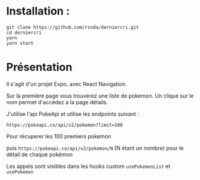 # Installation :

```
git clone https://github.com/rsnda/derniercri.git
cd derniercri
yarn
yarn start
```

# Présentation

Il s'agit d'un projet Expo, avec React Navigation.

Sur la première page vous trouverez une liste de pokemon. Un clique sur le nom permet d'accédez a la page détails.

J'utilise l'api PokeApi et utilise les endpoints suivant :

`https://pokeapi.co/api/v2/pokemon?limit=100`

Pour récuperer les 100 premiers pokemon

puis `https://pokeapi.co/api/v2/pokemon/N` (N étant un nombre) pour le détail de chaque pokémon

Les appels sont visibles dans les hooks custom `usePokemonList` et `usePokemon`
